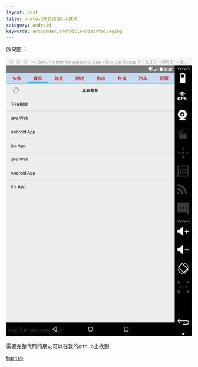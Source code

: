 ```yaml
---
layout: post
title: android网易顶部tab效果
category: android
keywords: actionBar,android,Horizontalpaging
---
```


效果图：

![image](https://raw.githubusercontent.com/MurphyNeo/murphyneo.github.io/master/_posts/android/wangyitab.png)

需要完整代码的朋友可以在我的github上找到

[top tab](https://github.com/MurphyNeo/Android)


